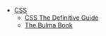 * [CSS](./)
  * [CSS The Definitive Guide](./css-the-definitive-guide/README)
  * [The Bulma Book](./the-bulma-book/README)